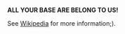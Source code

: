 **ALL YOUR BASE ARE BELONG TO US!**

See [Wikipedia](https://en.wikipedia.org/wiki/All_your_base_are_belong_to_us) for more information;).